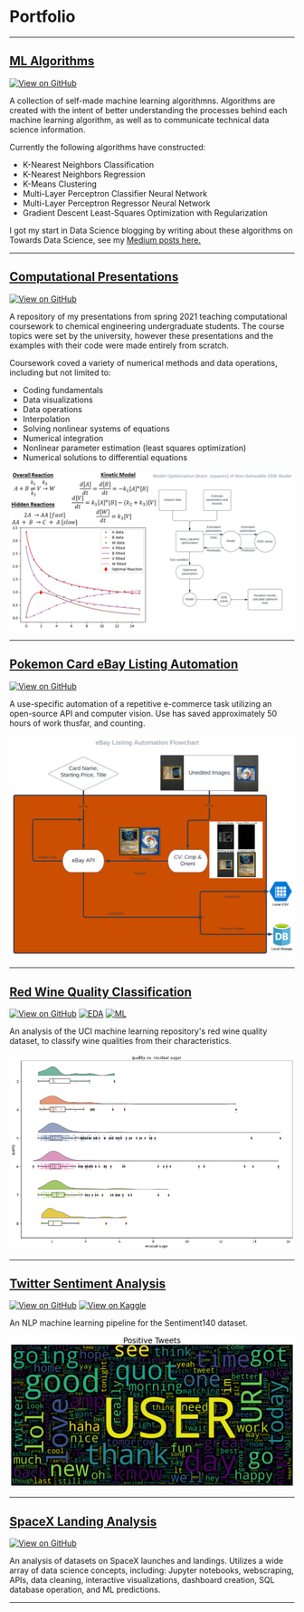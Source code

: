 # Portfolio
<!---
---
## [Digit Recognition Web App](https://github.com/turnerluke/digit_recog)

[![Heroku Web App](https://img.shields.io/static/v1?label=Heroku&message=View Web App&color=red&style=&logo=Heroku&logoColor=&logoWidth=&labelColor=&link=)](https://drawn-digit-recognition.herokuapp.com/)
[![View on GitHub](https://img.shields.io/badge/GitHub-View_on_GitHub-blue?logo=GitHub)](https://github.com/turnerluke/digit_recog)
[![Colab](https://img.shields.io/static/v1?label=Colab&message=Model Training&color=orange&style=&logo=Google Colab&logoColor=&logoWidth=&labelColor=&link=)](https://colab.research.google.com/github/turnerluke/digit_recog/blob/main/models/LeNet_5_train.ipynb)

Description

<img src="/images/add image here">

-->
---

## [ML Algorithms](https://github.com/turnerluke/ML-algos)

[![View on GitHub](https://img.shields.io/badge/GitHub-View_on_GitHub-blue?logo=GitHub)](https://github.com/turnerluke/ML-algos)


A collection of self-made machine learning algorithmns. Algorithms are created with the intent of better understanding the processes behind each machine learning algorithm, as well as to communicate technical data science information.  

Currently the following algorithms have constructed:
- K-Nearest Neighbors Classification
- K-Nearest Neighbors Regression
- K-Means Clustering
- Multi-Layer Perceptron Classifier Neural Network
- Multi-Layer Perceptron Regressor Neural Network
- Gradient Descent Least-Squares Optimization with Regularization

I got my start in Data Science blogging by writing about these algorithms on Towards Data Science, see my [Medium posts here.](https://medium.com/@turnermluke)

---

## [Computational Presentations](https://github.com/turnerluke/computational-presentations)

[![View on GitHub](https://img.shields.io/badge/GitHub-View_on_GitHub-blue?logo=GitHub)](https://github.com/turnerluke/computational-presentations)

A repository of my presentations from spring 2021 teaching computational coursework to chemical engineering undergraduate students. The course topics were set by the university, however these presentations and the examples with their code were made entirely from scratch.

Coursework coved a variety of numerical methods and data operations, including but not limited to:
- Coding fundamentals
- Data visualizations
- Data operations
- Interpolation
- Solving nonlinear systems of equations
- Numerical integration
- Nonlinear parameter estimation (least squares optimization)
- Numerical solutions to differential equations

<img src="/images/thumbnail_teaching.png">

---

## [Pokemon Card eBay Listing Automation](https://github.com/turnerluke/eBay-pokemon-card-automation)

[![View on GitHub](https://img.shields.io/badge/GitHub-View_on_GitHub-blue?logo=GitHub)](https://github.com/turnerluke/eBay-pokemon-card-automation)

A use-specific automation of a repetitive e-commerce task utilizing an open-source API and computer vision. Use has saved approximately 50 hours of work thusfar, and counting.

<img src="/images/eBay Automation Flowchart.png">

---


## [Red Wine Quality Classification](https://github.com/turnerluke/red-wine-classification)

[![View on GitHub](https://img.shields.io/badge/GitHub-View_on_GitHub-blue?logo=GitHub)](https://github.com/turnerluke/red-wine-classification)
[![EDA](https://img.shields.io/badge/Kaggle-View_EDA-blue?logo=Kaggle)](https://www.kaggle.com/code/turnerluke/red-wine-quality-eda)
[![ML](https://img.shields.io/badge/Kaggle-View_ML_Prediction-blue?logo=Kaggle)](https://www.kaggle.com/code/turnerluke/red-wine-quality-classification)

An analysis of the UCI machine learning repository's red wine quality dataset, to classify wine qualities from their characteristics.

<img src="/images/thumbnail_wine.png">

---

## [Twitter Sentiment Analysis](https://github.com/turnerluke/twitter-sentiment)

[![View on GitHub](https://img.shields.io/badge/GitHub-View_on_GitHub-blue?logo=GitHub)](https://github.com/turnerluke/twitter-sentiment)
[![View on Kaggle](https://img.shields.io/badge/Kaggle-View_on_Kaggle-blue?logo=Kaggle)](https://www.kaggle.com/code/turnerluke/basic-nlp-twitter-sentiment-analysis)

An NLP machine learning pipeline for the Sentiment140 dataset.

<img src="/images/thumbnail_twitter.png">

---

## [SpaceX Landing Analysis](https://github.com/turnerluke/spacex-success-analysis)

[![View on GitHub](https://img.shields.io/badge/GitHub-View_on_GitHub-blue?logo=GitHub)](https://github.com/turnerluke/spacex-success-analysis)

An analysis of datasets on SpaceX launches and landings. Utilizes a wide array of data science concepts, including: Jupyter notebooks, webscraping, APIs, data cleaning, interactive visualizations, dashboard creation, SQL database operation, and ML predictions.

---
